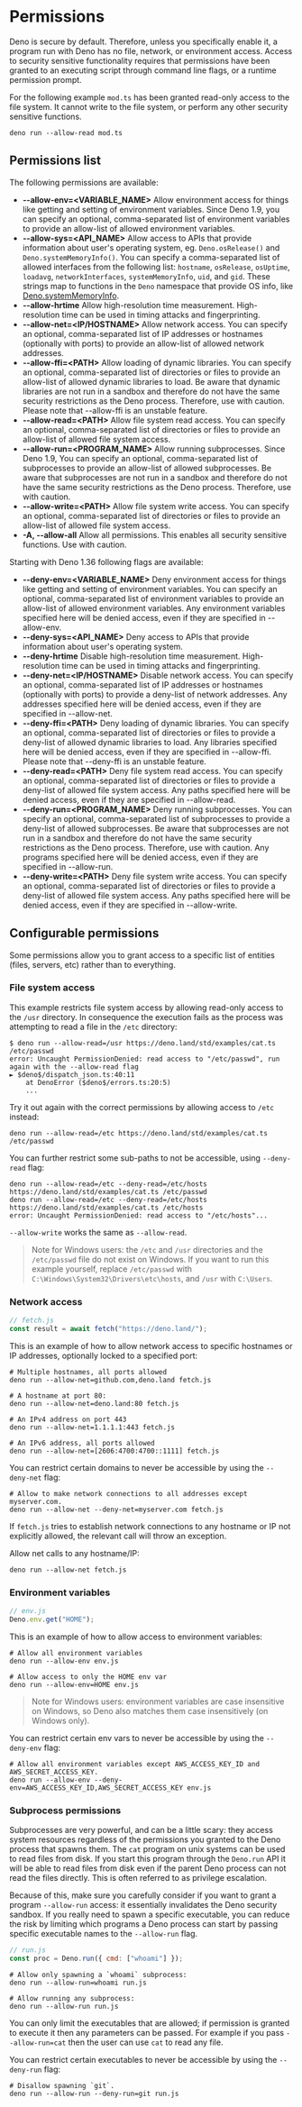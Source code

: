 # Permissions

Deno is secure by default. Therefore, unless you specifically enable it, a
program run with Deno has no file, network, or environment access. Access to
security sensitive functionality requires that permissions have been granted to
an executing script through command line flags, or a runtime permission prompt.

For the following example `mod.ts` has been granted read-only access to the file
system. It cannot write to the file system, or perform any other security
sensitive functions.

```shell
deno run --allow-read mod.ts
```

## Permissions list

The following permissions are available:

- **--allow-env=\<VARIABLE_NAME\>** Allow environment access for things like
  getting and setting of environment variables. Since Deno 1.9, you can specify
  an optional, comma-separated list of environment variables to provide an
  allow-list of allowed environment variables.
- **--allow-sys=\<API_NAME\>** Allow access to APIs that provide information
  about user's operating system, eg. `Deno.osRelease()` and
  `Deno.systemMemoryInfo()`. You can specify a comma-separated list of allowed
  interfaces from the following list: `hostname`, `osRelease`, `osUptime`,
  `loadavg`, `networkInterfaces`, `systemMemoryInfo`, `uid`, and `gid`. These
  strings map to functions in the `Deno` namespace that provide OS info, like
  [Deno.systemMemoryInfo](https://deno.land/api?s=Deno.SystemMemoryInfo).
- **--allow-hrtime** Allow high-resolution time measurement. High-resolution
  time can be used in timing attacks and fingerprinting.
- **--allow-net=\<IP/HOSTNAME\>** Allow network access. You can specify an
  optional, comma-separated list of IP addresses or hostnames (optionally with
  ports) to provide an allow-list of allowed network addresses.
- **--allow-ffi=\<PATH\>** Allow loading of dynamic libraries. You can specify
  an optional, comma-separated list of directories or files to provide an
  allow-list of allowed dynamic libraries to load. Be aware that dynamic
  libraries are not run in a sandbox and therefore do not have the same security
  restrictions as the Deno process. Therefore, use with caution. Please note
  that --allow-ffi is an unstable feature.
- **--allow-read=\<PATH\>** Allow file system read access. You can specify an
  optional, comma-separated list of directories or files to provide an
  allow-list of allowed file system access.
- **--allow-run=\<PROGRAM_NAME\>** Allow running subprocesses. Since Deno 1.9,
  You can specify an optional, comma-separated list of subprocesses to provide
  an allow-list of allowed subprocesses. Be aware that subprocesses are not run
  in a sandbox and therefore do not have the same security restrictions as the
  Deno process. Therefore, use with caution.
- **--allow-write=\<PATH\>** Allow file system write access. You can specify an
  optional, comma-separated list of directories or files to provide an
  allow-list of allowed file system access.
- **-A, --allow-all** Allow all permissions. This enables all security sensitive
  functions. Use with caution.

Starting with Deno 1.36 following flags are available:

- **--deny-env=\<VARIABLE_NAME\>** Deny environment access for things like
  getting and setting of environment variables. You can specify an optional,
  comma-separated list of environment variables to provide an allow-list of
  allowed environment variables. Any environment variables specified here will
  be denied access, even if they are specified in --allow-env.
- **--deny-sys=\<API_NAME\>** Deny access to APIs that provide information about
  user's operating system.
- **--deny-hrtime** Disable high-resolution time measurement. High-resolution
  time can be used in timing attacks and fingerprinting.
- **--deny-net=\<IP/HOSTNAME\>** Disable network access. You can specify an
  optional, comma-separated list of IP addresses or hostnames (optionally with
  ports) to provide a deny-list of network addresses. Any addresses specified
  here will be denied access, even if they are specified in --allow-net.
- **--deny-ffi=\<PATH\>** Deny loading of dynamic libraries. You can specify an
  optional, comma-separated list of directories or files to provide a deny-list
  of allowed dynamic libraries to load. Any libraries specified here will be
  denied access, even if they are specified in --allow-ffi. Please note that
  --deny-ffi is an unstable feature.
- **--deny-read=\<PATH\>** Deny file system read access. You can specify an
  optional, comma-separated list of directories or files to provide a deny-list
  of allowed file system access. Any paths specified here will be denied access,
  even if they are specified in --allow-read.
- **--deny-run=\<PROGRAM_NAME\>** Deny running subprocesses. You can specify an
  optional, comma-separated list of subprocesses to provide a deny-list of
  allowed subprocesses. Be aware that subprocesses are not run in a sandbox and
  therefore do not have the same security restrictions as the Deno process.
  Therefore, use with caution. Any programs specified here will be denied
  access, even if they are specified in --allow-run.
- **--deny-write=\<PATH\>** Deny file system write access. You can specify an
  optional, comma-separated list of directories or files to provide a deny-list
  of allowed file system access. Any paths specified here will be denied access,
  even if they are specified in --allow-write.

## Configurable permissions

Some permissions allow you to grant access to a specific list of entities
(files, servers, etc) rather than to everything.

### File system access

This example restricts file system access by allowing read-only access to the
`/usr` directory. In consequence the execution fails as the process was
attempting to read a file in the `/etc` directory:

```shell
$ deno run --allow-read=/usr https://deno.land/std/examples/cat.ts /etc/passwd
error: Uncaught PermissionDenied: read access to "/etc/passwd", run again with the --allow-read flag
► $deno$/dispatch_json.ts:40:11
    at DenoError ($deno$/errors.ts:20:5)
    ...
```

Try it out again with the correct permissions by allowing access to `/etc`
instead:

```shell
deno run --allow-read=/etc https://deno.land/std/examples/cat.ts /etc/passwd
```

You can further restrict some sub-paths to not be accessible, using
`--deny-read` flag:

```shell
deno run --allow-read=/etc --deny-read=/etc/hosts https://deno.land/std/examples/cat.ts /etc/passwd
deno run --allow-read=/etc --deny-read=/etc/hosts https://deno.land/std/examples/cat.ts /etc/hosts
error: Uncaught PermissionDenied: read access to "/etc/hosts"...
```

`--allow-write` works the same as `--allow-read`.

> Note for Windows users: the `/etc` and `/usr` directories and the
> `/etc/passwd` file do not exist on Windows. If you want to run this example
> yourself, replace `/etc/passwd` with `C:\Windows\System32\Drivers\etc\hosts`,
> and `/usr` with `C:\Users`.

### Network access

```js
// fetch.js
const result = await fetch("https://deno.land/");
```

This is an example of how to allow network access to specific hostnames or IP
addresses, optionally locked to a specified port:

```shell
# Multiple hostnames, all ports allowed
deno run --allow-net=github.com,deno.land fetch.js

# A hostname at port 80:
deno run --allow-net=deno.land:80 fetch.js

# An IPv4 address on port 443
deno run --allow-net=1.1.1.1:443 fetch.js

# An IPv6 address, all ports allowed
deno run --allow-net=[2606:4700:4700::1111] fetch.js
```

You can restrict certain domains to never be accessible by using the
`--deny-net` flag:

```shell
# Allow to make network connections to all addresses except myserver.com.
deno run --allow-net --deny-net=myserver.com fetch.js
```

If `fetch.js` tries to establish network connections to any hostname or IP not
explicitly allowed, the relevant call will throw an exception.

Allow net calls to any hostname/IP:

```shell
deno run --allow-net fetch.js
```

### Environment variables

```js
// env.js
Deno.env.get("HOME");
```

This is an example of how to allow access to environment variables:

```shell
# Allow all environment variables
deno run --allow-env env.js

# Allow access to only the HOME env var
deno run --allow-env=HOME env.js
```

> Note for Windows users: environment variables are case insensitive on Windows,
> so Deno also matches them case insensitively (on Windows only).

You can restrict certain env vars to never be accessible by using the
`--deny-env` flag:

```shell
# Allow all environment variables except AWS_ACCESS_KEY_ID and AWS_SECRET_ACCESS_KEY.
deno run --allow-env --deny-env=AWS_ACCESS_KEY_ID,AWS_SECRET_ACCESS_KEY env.js
```

### Subprocess permissions

Subprocesses are very powerful, and can be a little scary: they access system
resources regardless of the permissions you granted to the Deno process that
spawns them. The `cat` program on unix systems can be used to read files from
disk. If you start this program through the `Deno.run` API it will be able to
read files from disk even if the parent Deno process can not read the files
directly. This is often referred to as privilege escalation.

Because of this, make sure you carefully consider if you want to grant a program
`--allow-run` access: it essentially invalidates the Deno security sandbox. If
you really need to spawn a specific executable, you can reduce the risk by
limiting which programs a Deno process can start by passing specific executable
names to the `--allow-run` flag.

```js
// run.js
const proc = Deno.run({ cmd: ["whoami"] });
```

```shell
# Allow only spawning a `whoami` subprocess:
deno run --allow-run=whoami run.js

# Allow running any subprocess:
deno run --allow-run run.js
```

You can only limit the executables that are allowed; if permission is granted to
execute it then any parameters can be passed. For example if you pass
`--allow-run=cat` then the user can use `cat` to read any file.

You can restrict certain executables to never be accessible by using the
`--deny-run` flag:

```shell
# Disallow spawning `git`.
deno run --allow-run --deny-run=git run.js
```
